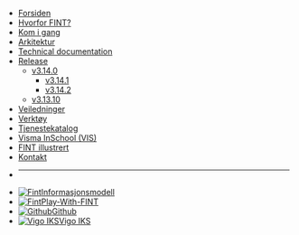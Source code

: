 * [Forsiden](/)
* [Hvorfor FINT?](home.md)
* [Kom i gang](getting-started.md)
* [Arkitektur](architecture.md)
* [Technical documentation](technical.md)
* [Release](release/index.md)
  * [v3.14.0](release/v3.14/index.md)
    * [v3.14.1](release/v3.14/v3.14.1.md)
    * [v3.14.2](release/v3.14/v3.14.2.md)
  * [v3.13.10](release/infm-3.13.10.md)
* [Veiledninger](tutorials.md)
* [Verktøy](tools.md)
* [Tjenestekatalog](catalog.md)
* [Visma InSchool (VIS)](vis.md)
* [FINT illustrert](cartoon.md)
* [Kontakt](contact.md)

- ****
* [![Fint](https://www.fintlabs.no/_media/favicon.ico ':size=16')Informasjonsmodell](https://informasjonsmodell.felleskomponent.no)
* [![Fint](https://www.fintlabs.no/_media/favicon.ico ':size=16')Play-With-FINT](https://play-with-fint.felleskomponent.no)
* [![Github](https://www.fintlabs.no/_media/github.svg ':size=16')Github](https://github.com/fintlabs)
* [![Vigo IKS](https://www.vigoiks.no/wp-content/uploads/2022/08/vigo_favicon.svg ':size=16')Vigo IKS](https://www.vigoiks.no)
